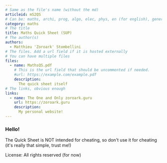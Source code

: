 ```yaml
---
# Same as the file's name (without the md)
articleid: mS2QS
# Can be: maths, archi, prog, algo, elec, phys, en (for english), general
category: maths
# The title
title: Maths Quick Sheet (SUP)
# The author(s)
authors:
  - Matthieu 'Zoroark' Stombellini
# The files. Add a url field if it is hosted externally
# You can have multiple files
files:
  - name: MathsQS.pdf
    # This is the url field that should be uncommented if needed.
    #url: https://example.com/example.pdf
    description:
      The quick sheet itself
# The links, obvious enough
links:
  - name: The One and Only zoroark.guru
    url: https://zoroark.guru
    description:
      My personal website!
---
```


<!-- Try to start at ### and not just #
     You can either host a PDF and put the content there, or write the content
     in markdown and put it there
-->
### Hello!

The Quick Sheet is NOT intended for cheating, so don't use it for cheating (it's
really that simple, trust me!)

License: All rights reserved (for now)